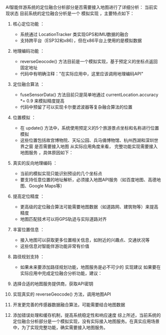 AI智能伴游系统的定位融合分析部分是否需要接入地图进行了详细分析：
 当前实现状态
目前系统的定位融合分析是一个 模拟实现 ，主要特点如下：

1. 核心定位功能 ：
   
   - 系统通过 LocationTracker 类实现GPS和IMU数据的融合
   - 支持跨平台（ESP32和x86），但在x86平台上使用的是模拟数据
2. 地理编码功能 ：
   
   - reverseGeocode() 方法目前是一个模拟实现，基于预定义的坐标点返回固定地址
   - 代码中有明确注释："在实际应用中，这里应该调用地理编码API"
3. 定位融合算法 ：
   
   - fuseSensorData() 方法目前只是简单地通过 currentLocation.accuracy *= 0.9 来模拟精度提高
   - 代码中预留了可以实现卡尔曼滤波器等复杂融合算法的位置
4. 位置模拟 ：
   
   - 在 update() 方法中，系统使用预定义的5个旅游景点坐标和名称进行位置模拟
   - 这些位置包括故宫博物院、天坛公园、兵马俑博物馆、杭州西湖和深圳世界之窗 是否需要接入地图
从实际应用角度来看， 完整功能实现需要接入地图服务 ，具体原因如下：

1. 真实的反向地理编码 ：
   
   - 当前的模拟实现只能识别预设的几个坐标点
   - 要支持任意位置的地址解析，必须接入地图API服务（如百度地图、高德地图、Google Maps等）
2. 提高定位精度 ：
   
   - 更高级的定位融合算法可能需要地图数据（如道路网、建筑物等）来提高精度
   - 地图匹配技术可以将GPS轨迹与实际道路对齐
3. 丰富位置信息 ：
   
   - 接入地图可以获取更多位置相关信息，如附近的兴趣点、交通状况等
   - 这些信息对智能伴游功能非常有价值
4. 路径规划支持 ：
   
   - 如果未来要添加路径规划功能，地图服务是必不可少的 实现建议
如果要在实际应用中完成定位融合分析功能，建议：

1. 选择合适的地图服务提供商，获取API密钥
2. 实现真实的 reverseGeocode() 方法，调用地图API
3. 开发更完善的传感器数据融合算法，可能需要结合地图数据
4. 添加错误处理和缓存机制，提高系统稳定性和响应速度
综上所述，当前系统的定位融合分析部分是一个模拟实现，没有实际接入地图服务。在真实应用场景中，为了实现完整功能，确实需要接入地图服务。